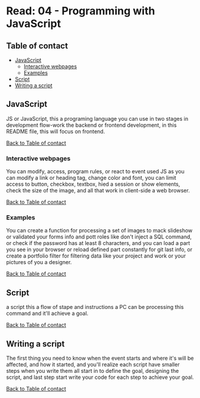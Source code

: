 # Read: 04 - Programming with JavaScript

## Table of contact

- [JavaScript](https://mkabumattar.github.io/reading-notes/class04/READ04A#javascript)
    -   [Interactive webpages](https://mkabumattar.github.io/reading-notes/class04/READ04A#interactive-webpages)
    -   [Examples](https://mkabumattar.github.io/reading-notes/class04/READ04A#examples)
-   [Script](https://mkabumattar.github.io/reading-notes/class04/READ04A#script)
-   [Writing a script](https://mkabumattar.github.io/reading-notes/class04/READ04A#writing-a-script)

## JavaScript

JS or JavaScript, this a programing language you can use in two stages in development flow-work the backend or frontend development, in this README file, this will focus on frontend.

[Back to Table of contact](https://mkabumattar.github.io/reading-notes/class04/READ04A#table-of-contact)

### Interactive webpages

You can modify, access, program rules, or react to event used JS as you can modify a link or heading tag, change color and font, you can limit access to button, checkbox, textbox, hied a session or show elements, check the size of the image, and all that work in client-side a web browser.

[Back to Table of contact](https://mkabumattar.github.io/reading-notes/class04/READ04A#table-of-contact)

### Examples
You can create a function for processing a set of images to mack slideshow or validated your forms info and pott roles like don't inject a SQL command, or check if the password has at least 8 characters, and you can load a part you see in your browser or reload defined part constantly for git last info, or create a portfolio filter for filtering data like your project and work or your pictures of you a designer.

[Back to Table of contact](https://mkabumattar.github.io/reading-notes/class04/READ04A#table-of-contact)

## Script
a script this a flow of stape and instructions a PC can be processing this command and it'll achieve a goal.

[Back to Table of contact](https://mkabumattar.github.io/reading-notes/class04/READ04A#table-of-contact)

## Writing a script
The first thing you need to know when the event starts and where it's will be affected, and how it started, and you'll realize each script have smaller steps when you write them all start in to define the goal, designing the script, and last step start write your code for each step to achieve your goal.

[Back to Table of contact](https://mkabumattar.github.io/reading-notes/class04/READ04A#table-of-contact)